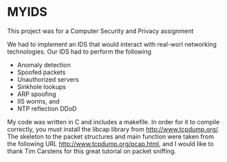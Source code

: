 # MYIDS
This project was for a Computer Security and Privacy assignment

We had to implement an IDS that would interact with real-worl networking technologies.
Our IDS had to perform the following 
- Anomaly detection
- Spoofed packets
- Unauthorized servers
- Sinkhole lookups
- ARP spoofing
- IIS worms, and
- NTP reflection DDoD

My code was written in C and includes a makefile. In order for it to compile correctly, you must install the libcap library from http://www.tcpdump.org/. The skeleton to the packet structures and main function were taken from the following URL http://www.tcpdump.org/pcap.html, and I would like to thank Tim Carstens for this great tutorial on packet sniffing. 
